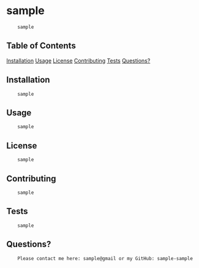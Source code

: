 # sample
        sample

## Table of Contents

[Installation](#Installation)
[Usage](#Usage)
[License](#License)
[Contributing](#Contributing)
[Tests](#Tests)
[Questions?](#Questions?)

## Installation
        sample

## Usage
        sample

## License
        sample

## Contributing
        sample

## Tests
        sample

## Questions?
        Please contact me here: sample@gmail or my GitHub: sample-sample

